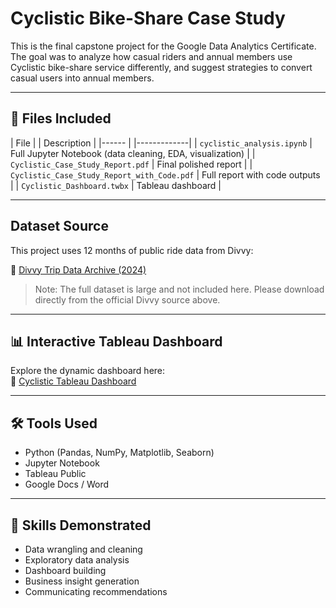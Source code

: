 
#  Cyclistic Bike-Share Case Study

This is the final capstone project for the Google Data Analytics Certificate. The goal was to analyze how casual riders and annual members use Cyclistic bike-share service differently, and suggest strategies to convert casual users into annual members.

---

## 📁 Files Included

| File  |                                               | Description |
|------ |                                               |-------------|
| `cyclistic_analysis.ipynb`                            | Full Jupyter Notebook (data cleaning, EDA, visualization) |
| `Cyclistic_Case_Study_Report.pdf`                     | Final polished report |
| `Cyclistic_Case_Study_Report_with_Code.pdf`           | Full report with code outputs |
| `Cyclistic_Dashboard.twbx`                            |  Tableau dashboard |

---

## Dataset Source

This project uses 12 months of public ride data from Divvy:

🔗 [Divvy Trip Data Archive (2024)](https://divvy-tripdata.s3.amazonaws.com/index.html)

> Note: The full dataset is large and not included here. Please download directly from the official Divvy source above.

---

## 📊 Interactive Tableau Dashboard

Explore the dynamic dashboard here:  
🔗 [Cyclistic Tableau Dashboard](https://public.tableau.com/views/Cyclistic_Dashboard_17467570245440/Dashboard1?:language=en-US&publish=yes&:sid=&:redirect=auth&:display_count=n&:origin=viz_share_link)

---

## 🛠 Tools Used

- Python (Pandas, NumPy, Matplotlib, Seaborn)
- Jupyter Notebook
- Tableau Public
- Google Docs / Word

---

## 📌 Skills Demonstrated

- Data wrangling and cleaning  
- Exploratory data analysis  
- Dashboard building  
- Business insight generation  
- Communicating recommendations



